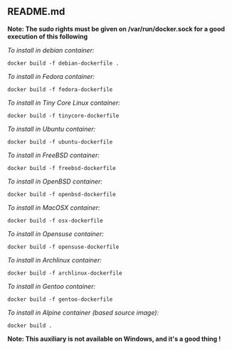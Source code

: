 README.md
---------

**Note: The sudo rights must be given on /var/run/docker.sock for a good execution of this following**

_To install in debian container:_

    docker build -f debian-dockerfile .

_To install in Fedora container:_

    docker build -f fedora-dockerfile

_To install in Tiny Core Linux container:_

    docker build -f tinycore-dockerfile

_To install in Ubuntu container:_

    docker build -f ubuntu-dockerfile

_To install in FreeBSD container:_ 

    docker build -f freebsd-dockerfile

_To install in OpenBSD container:_

    docker build -f openbsd-dockerfile

_To install in MacOSX container:_

    docker build -f osx-dockerfile

_To install in Opensuse container:_

    docker build -f opensuse-dockerfile

_To install in Archlinux container:_

    docker build -f archlinux-dockerfile

_To install in Gentoo container:_

    docker build -f gentoo-dockerfile

_To install in Alpine container (based source image):_

    docker build .


**Note: This auxiliary is not available on Windows, and it's a good thing !**


